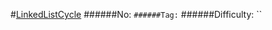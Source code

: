 #[LinkedListCycle](https://leetcode.com/problems/linked-list-cycle/)
######No: ``
######Tag: ``
######Difficulty: ``
